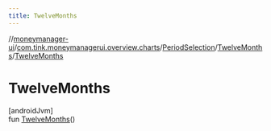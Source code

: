 ```yaml
---
title: TwelveMonths
---
```

//[moneymanager-ui](../../../../index.html)/[com.tink.moneymanagerui.overview.charts](../../index.html)/[PeriodSelection](../index.html)/[TwelveMonths](index.html)/[TwelveMonths](-twelve-months.html)



# TwelveMonths



[androidJvm]\
fun [TwelveMonths](-twelve-months.html)()




